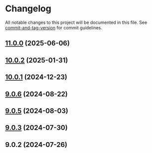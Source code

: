 # Changelog

All notable changes to this project will be documented in this file. See [commit-and-tag-version](https://github.com/absolute-version/commit-and-tag-version) for commit guidelines.

## [11.0.0](https://github.com/haxtheweb/hax11ty/compare/v10.0.2...v11.0.0) (2025-06-06)

## [10.0.2](https://github.com/haxtheweb/hax11ty/compare/v10.0.1...v10.0.2) (2025-01-31)

## [10.0.1](https://github.com/haxtheweb/hax11ty/compare/v9.0.6...v10.0.1) (2024-12-23)

## [9.0.6](https://github.com/haxtheweb/hax11ty/compare/v9.0.5...v9.0.6) (2024-08-22)

## [9.0.5](https://github.com/haxtheweb/hax11ty/compare/v9.0.3...v9.0.5) (2024-08-03)

## [9.0.3](https://github.com/haxtheweb/hax11ty/compare/v9.0.2...v9.0.3) (2024-07-30)

## 9.0.2 (2024-07-26)
